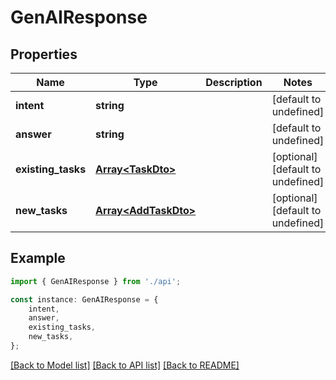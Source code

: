 # GenAIResponse


## Properties

Name | Type | Description | Notes
------------ | ------------- | ------------- | -------------
**intent** | **string** |  | [default to undefined]
**answer** | **string** |  | [default to undefined]
**existing_tasks** | [**Array&lt;TaskDto&gt;**](TaskDto.md) |  | [optional] [default to undefined]
**new_tasks** | [**Array&lt;AddTaskDto&gt;**](AddTaskDto.md) |  | [optional] [default to undefined]

## Example

```typescript
import { GenAIResponse } from './api';

const instance: GenAIResponse = {
    intent,
    answer,
    existing_tasks,
    new_tasks,
};
```

[[Back to Model list]](../README.md#documentation-for-models) [[Back to API list]](../README.md#documentation-for-api-endpoints) [[Back to README]](../README.md)
